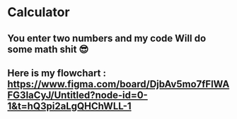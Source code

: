 # Calculator
## You enter two numbers and my code Will do some math shit 😎
## Here is my flowchart : https://www.figma.com/board/DjbAv5mo7fFlWAFG3laCyJ/Untitled?node-id=0-1&t=hQ3pi2aLgQHChWLL-1
